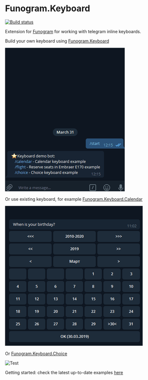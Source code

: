 # Funogram.Keyboard
[![Build status](https://ci.appveyor.com/api/projects/status/qa85lphqnemrc97d?svg=true)](https://ci.appveyor.com/project/dohly/funogram-keyboard)

Extension for [Funogram](https://github.com/Dolfik1/Funogram/) for working with telegram inline keyboards.

Build your own keyboard using [Funogram.Keyboard](https://www.nuget.org/packages/Funogram.Keyboard)

![Flight](flight.gif)

Or use existing keyboard, for example [Funogram.Keyboard.Calendar](https://www.nuget.org/packages/Funogram.Keyboard.Calendar)

![Calendar](calendar.gif) 

Or [Funogram.Keyboard.Choice](https://www.nuget.org/packages/Funogram.Keyboard.Choice)

![Test](https://media.giphy.com/media/JsJQ9oSkhAtAPmpBl5/giphy.gif)


Getting started: check the latest up-to-date examples [here](https://github.com/dohly/funogram.keyboard/tree/master/DemoBot)
